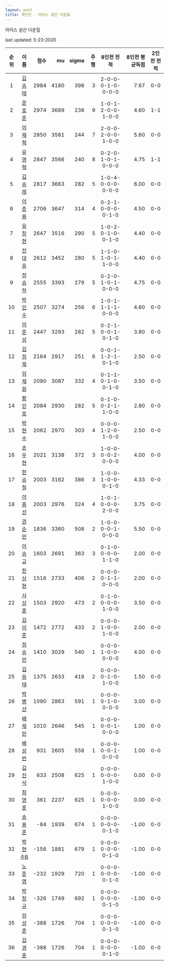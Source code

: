 ```yaml
---
layout: post
title: 개인전 - 아이스 설산 다운힐
---
```


아이스 설산 다운힐

last updated: 5-23-2020

| 순위 | 이름 | 점수 | mu | sigma | 주행 | 8인전 전적 | 8인전 평균득점 | 2인전 전적 |
|:---:|:---:|---:|---:|---:|---:|:---:|---:|:---:|
| 1 | [김승태](../gimseungtae) | 2984 | 4180 | 398 | 3 | 2-0-0-0-1-0-0-0-0 | 7.67 | 0-0 |
| 2 | [문호준](../munhojun) | 2974 | 3689 | 238 | 9 | 1-0-1-2-0-0-1-0-0 | 4.60 | 1-1 |
| 3 | [이재혁](../ijaehyeok) | 2850 | 3581 | 244 | 7 | 2-0-0-2-0-0-1-0-0 | 5.60 | 0-0 |
| 4 | [유영혁](../yuyeonghyeok) | 2847 | 3566 | 240 | 8 | 0-2-0-1-0-1-0-0-0 | 4.75 | 1-1 |
| 5 | [김승래](../gimseungrae) | 2817 | 3663 | 282 | 5 | 1-0-4-0-0-0-0-0-0 | 6.00 | 0-0 |
| 6 | [이준용](../ijunyong) | 2706 | 3647 | 314 | 4 | 0-2-1-0-0-0-0-1-0 | 4.50 | 0-0 |
| 7 | [유창현](../yuchanghyeon) | 2647 | 3516 | 290 | 5 | 1-0-2-0-1-0-0-1-0 | 4.40 | 0-0 |
| 8 | [전대웅](../jeondaewoong) | 2612 | 3452 | 280 | 5 | 1-1-0-1-0-1-1-0-0 | 4.40 | 0-0 |
| 9 | [정승하](../jeongseungha) | 2555 | 3393 | 279 | 5 | 0-2-0-1-0-1-0-0-0 | 4.75 | 0-0 |
| 10 | [박인수](../bakinsu) | 2507 | 3274 | 256 | 6 | 1-0-1-1-1-1-0-0-0 | 4.60 | 0-0 |
| 11 | [이준성](../ijunseong) | 2447 | 3293 | 282 | 5 | 0-2-1-0-0-1-0-1-0 | 3.80 | 0-0 |
| 12 | [김정제](../gimjeongje) | 2164 | 2917 | 251 | 6 | 0-0-1-1-2-1-0-1-0 | 2.50 | 0-0 |
| 13 | [임재원](../imjaewon) | 2090 | 3087 | 332 | 4 | 0-1-1-0-1-0-0-1-0 | 3.50 | 0-0 |
| 14 | [황인호](../hwanginho) | 2084 | 2930 | 282 | 5 | 0-1-0-0-2-1-1-0-0 | 2.80 | 0-0 |
| 15 | [박현수](../bakhyeonsu) | 2062 | 2970 | 303 | 4 | 0-0-0-1-2-0-1-0-0 | 2.50 | 0-0 |
| 16 | [손우현](../sonuhyeon) | 2021 | 3138 | 372 | 3 | 1-0-0-0-0-2-0-0-0 | 4.00 | 0-0 |
| 17 | [한승철](../hanseungcheol) | 2003 | 3162 | 386 | 3 | 1-0-0-1-0-0-0-1-0 | 4.33 | 0-0 |
| 18 | [이중선](../ijungseon) | 2003 | 2976 | 324 | 4 | 1-0-1-0-0-0-2-0-0 | 3.75 | 0-0 |
| 19 | [권순민](../gweonsoonmin) | 1836 | 3360 | 508 | 2 | 1-0-0-0-0-1-0-0-0 | 5.50 | 0-0 |
| 20 | [이승교](../iseunggyo) | 1603 | 2691 | 363 | 3 | 0-1-0-0-0-0-1-1-0 | 2.00 | 0-0 |
| 21 | [한상현](../hansanghyeon) | 1516 | 2733 | 406 | 2 | 0-0-0-0-1-1-0-0-0 | 2.00 | 0-0 |
| 22 | [사상훈](../sasanghun) | 1503 | 2920 | 473 | 2 | 0-1-0-0-0-0-1-0-0 | 3.50 | 0-0 |
| 23 | [김이준](../gimijun) | 1472 | 2772 | 433 | 2 | 0-0-0-1-0-0-1-0-0 | 2.00 | 0-0 |
| 24 | [정승민](../jeongseungmin) | 1410 | 3029 | 540 | 1 | 0-0-0-1-0-0-0-0-0 | 4.00 | 0-0 |
| 25 | [김응태](../gimeungtae) | 1375 | 2633 | 419 | 2 | 0-0-0-0-1-0-1-0-0 | 1.50 | 0-0 |
| 26 | [박병선](../bakbyeongseon) | 1090 | 2863 | 591 | 1 | 0-0-0-0-1-0-0-0-0 | 3.00 | 0-0 |
| 27 | [배재민](../baejaemin) | 1010 | 2646 | 545 | 1 | 0-0-0-0-0-1-0-0-0 | 1.00 | 0-0 |
| 28 | [배성빈](../baeseongbin) | 931 | 2605 | 558 | 1 | 0-0-0-0-0-1-0-0-0 | 1.00 | 0-0 |
| 29 | [김진석](../gimjinseok) | 633 | 2508 | 625 | 1 | 0-0-0-0-0-0-1-0-0 | 0.00 | 0-0 |
| 30 | [최영훈](../choiyeonghun) | 361 | 2237 | 625 | 1 | 0-0-0-0-0-0-1-0-0 | 0.00 | 0-0 |
| 31 | [송용준](../songyongjun) | -84 | 1939 | 674 | 1 | 0-0-0-0-0-0-0-1-0 | -1.00 | 0-0 |
| 32 | [박현수B](../bakhyeonsu-b) | -156 | 1881 | 679 | 1 | 0-0-0-0-0-0-0-1-0 | -1.00 | 0-0 |
| 33 | [노준엽](../nojunyeob) | -232 | 1929 | 720 | 1 | 0-0-0-0-0-0-0-1-0 | -1.00 | 0-0 |
| 34 | [박창규](../bakchanggyu) | -326 | 1749 | 692 | 1 | 0-0-0-0-0-0-0-1-0 | -1.00 | 0-0 |
| 35 | [임성준](../imseongjun) | -388 | 1726 | 704 | 1 | 0-0-0-0-0-0-0-1-0 | -1.00 | 0-0 |
| 36 | [김경훈](../gimgyeonghun) | -388 | 1726 | 704 | 1 | 0-0-0-0-0-0-0-1-0 | -1.00 | 0-0 |
